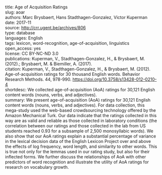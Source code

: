 title: Age of Acquisition Ratings  
slug: aoar  
authors: Marc Brysbaert, Hans Stadthagen-Gonzalez, Victor Kuperman  
date: 2017-11  
source: http://crr.ugent.be/archives/806  
type: database  
languages: English  
tags: lexicon, word-recognition, age-of-acquisition, linguistics  
open_access: yes  
license: CC BY-NC-ND 3.0  
publications: Kuperman, V., Stadthagen-Gonzalez, H., & Brysbaert, M. (2012).; Brysbaert, M. & Biemiller, A. (2017).  
citation: Kuperman, V., Stadthagen-Gonzalez, H., & Brysbaert, M. (2012). Age-of-acquisition ratings for 30 thousand English words. Behavior Research Methods. 44, 978-990. https://doi.org/10.3758/s13428-012-0210-4  
shortdesc: We collected age-of-acquisition (AoA) ratings for 30,121 English content words (nouns, verbs, and adjectives).  
summary: We present age-of-acquisition (AoA) ratings for 30,121 English content words (nouns, verbs, and adjectives). For data collection, this mega-study used the web-based crowdsourcing technology offered by the Amazon Mechanical Turk. Our data indicate that the ratings collected in this way are as valid and reliable as those collected in laboratory conditions (the correlation between our ratings and those collected in the lab from US students reached 0.93 for a subsample of 2,500 monosyllabic words). We also show that our AoA ratings explain a substantial percentage of variance in the lexical decision data of the English Lexicon Project over and above the effects of log frequency, word length, and similarity to other words. This is true not only for the lemmas used in our rating study, but also for their inflected forms. We further discuss the relationships of AoA with other predictors of word recognition and illustrate the utility of AoA ratings for research on vocabulary growth.  

